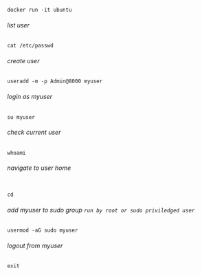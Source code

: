 ```
docker run -it ubuntu
```

###### list user
```
cat /etc/passwd
```

###### create user
```
useradd -m -p Admin@8000 myuser
```

###### login as myuser
```
su myuser
```

###### check current user
```
whoami
```

###### navigate to user home
```

cd
```

###### add myuser to sudo group `run by root or sudo priviledged user`
```
usermod -aG sudo myuser
```

###### logout from myuser
```
exit
```